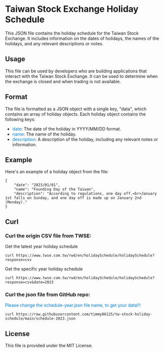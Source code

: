 # Taiwan Stock Exchange Holiday Schedule

This JSON file contains the holiday schedule for the Taiwan Stock Exchange. It includes information on the dates of holidays, the names of the holidays, and any relevant descriptions or notes.

## Usage

This file can be used by developers who are building applications that interact with the Taiwan Stock Exchange. It can be used to determine when the exchange is closed and when trading is not available.

## Format

The file is formatted as a JSON object with a single key, "data", which contains an array of holiday objects. Each holiday object contains the following keys:


<!-- Color for vscode darkblue readiable -->
<!-- <span style='color: #007acc'>date</span> -->

- <span style="color: #007acc">date</span>: The date of the holiday in YYYY/MM/DD format.
- <span style="color: #007acc">name</span>: The name of the holiday.
- <span style="color: #007acc">description</span>: A description of the holiday, including any relevant notes or information.


## Example

Here's an example of a holiday object from the file:

```
{
    "date": "2023/01/01",
    "name": "Founding Day of the Taiwan",
    "description": "According to regulations, one day off.<br>January 1st falls on Sunday, and one day off is made up on January 2nd (Monday)."
}
```

## Curl

### Curl the origin CSV file from TWSE:

Get the latest year holiday schedule

```curl https://www.twse.com.tw/rwd/en/holidaySchedule/holidaySchedule?response=csv```

Get the specific year holiday schedule

```curl https://www.twse.com.tw/rwd/en/holidaySchedule/holidaySchedule?response=csv&date=2023```


### Curl the json file from GitHub repo:
<span style='color: #007acc'>Please change the schedule-year.json file name, to get your data!!!</span>

```
curl https://raw.githubusercontent.com/timmy86125/tw-stock-holiday-schedule/main/schedule-2023.json
```

## License

This file is provided under the MIT License.

